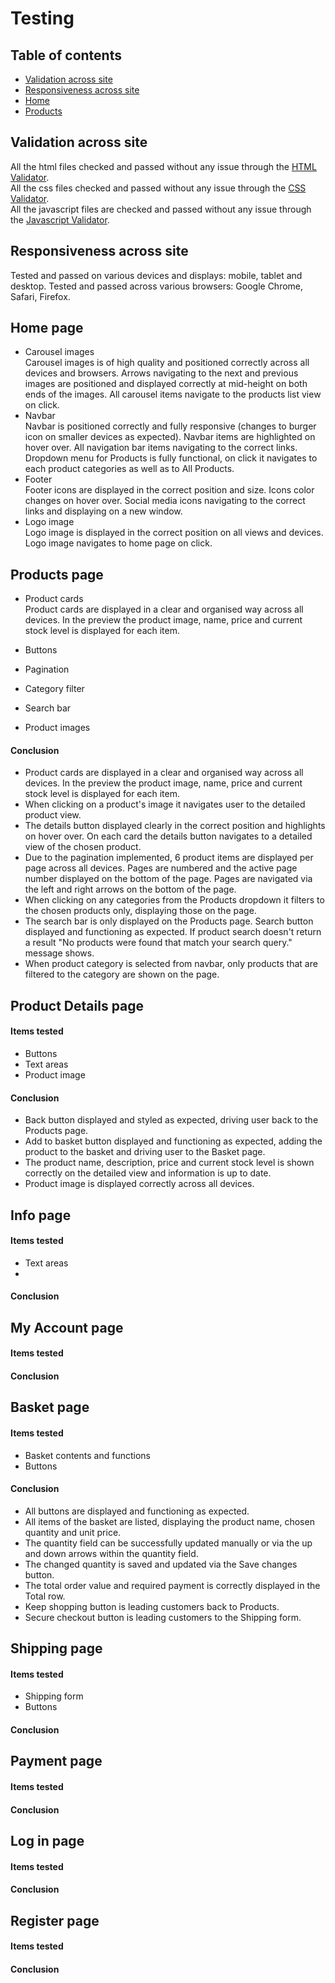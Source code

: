 # Testing

## Table of contents 
* [Validation across site](#validation-across-site)
* [Responsiveness across site](#responsiveness-across-site)
* [Home](#home-page)
* [Products](#products-page)

## **Validation across site**
All the html files checked and passed without any issue through the [HTML Validator](https://validator.w3.org/).  
All the css files checked and passed without any issue through the [CSS Validator](https://jigsaw.w3.org/css-validator/).  
All the javascript files are checked and passed without any issue through the [Javascript Validator](https://jshint.com/).

## **Responsiveness across site**
Tested and passed on various devices and displays: mobile, tablet and desktop.
Tested and passed across various browsers: Google Chrome, Safari, Firefox.

## **Home page**

* Carousel images  
    Carousel images is of high quality and positioned correctly across all devices and browsers. 
    Arrows navigating to the next and previous images are positioned and displayed correctly at mid-height on both ends of the images. All carousel items navigate to the products list view on click.
* Navbar  
    Navbar is positioned correctly and fully responsive (changes to burger icon on smaller devices as expected). Navbar items are highlighted on hover over. All navigation bar items navigating to the correct links. Dropdown menu for Products is fully functional, on click it navigates to each product categories as well as to All Products. 
* Footer  
    Footer icons are displayed in the correct position and size. Icons color changes on hover over. Social media icons navigating to the correct links and displaying on a new window.
* Logo image  
    Logo image is displayed in the correct position on all views and devices. Logo image navigates to home page on click.

## **Products page**

* Product cards  
    Product cards are displayed in a clear and organised way across all devices. In the preview the product image, name, price and current stock level is displayed for each item.
* Buttons  
    
* Pagination
* Category filter
* Search bar
* Product images
#### Conclusion
* Product cards are displayed in a clear and organised way across all devices. In the preview the product image, name, price and current stock level is displayed for each item.
* When clicking on a product's image it navigates user to the detailed product view.
* The details button displayed clearly in the correct position and highlights on hover over. On each card the details button navigates to a detailed view of the chosen product. 
* Due to the pagination implemented, 6 product items are displayed per page across all devices. Pages are numbered and the active page number displayed on the bottom of the page. Pages are navigated via the left and right arrows on the bottom of the page.
* When clicking on any categories from the Products dropdown it filters to the chosen products only, displaying those on the page.
* The search bar is only displayed on the Products page. Search button displayed and functioning as expected. If product search doesn't return a result "No products were found that match your search query." message shows. 
* When product category is selected from navbar, only products that are filtered to the category are shown on the page.

## Product Details page

#### Items tested
* Buttons
* Text areas
* Product image

#### Conclusion
* Back button displayed and styled as expected, driving user back to the Products page.
* Add to basket button displayed and functioning as expected, adding the product to the basket and driving user to the Basket page.
* The product name, description, price and current stock level is shown correctly on the detailed view and information is up to date.
* Product image is displayed correctly across all devices.

## Info page

#### Items tested
* Text areas
* 

#### Conclusion

## My Account page

#### Items tested

#### Conclusion

## Basket page

#### Items tested
* Basket contents and functions
* Buttons

#### Conclusion
* All buttons are displayed and functioning as expected.
* All items of the basket are listed, displaying the product name, chosen quantity and unit price.
* The quantity field can be successfully updated manually or via the up and down arrows within the quantity field.
* The changed quantity is saved and updated via the Save changes button.
* The total order value and required payment is correctly displayed in the Total row.
* Keep shopping button is leading customers back to Products.
* Secure checkout button is leading customers to the Shipping form. 

## Shipping page
#### Items tested
* Shipping form
* Buttons

#### Conclusion

## Payment page
#### Items tested

#### Conclusion

## Log in page

#### Items tested

#### Conclusion

## Register page
#### Items tested

#### Conclusion